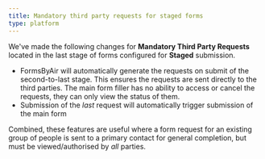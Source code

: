 ```yaml
---
title: Mandatory third party requests for staged forms
type: platform
---
```


We've made the following changes for **Mandatory Third Party Requests** located in the last stage of forms configured for **Staged** submission.

* FormsByAir will automatically generate the requests on submit of the second-to-last stage. This ensures the requests are sent directly to the third parties. The main form filler has no ability to access or cancel the requests, they can only view the status of them.
* Submission of the *last* request will automatically trigger submission of the main form

Combined, these features are useful where a form request for an existing group of people is sent to a primary contact for general completion, but must be viewed/authorised by *all* parties.